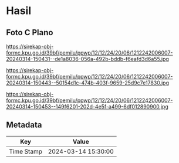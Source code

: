 # Hasil

## Foto C Plano

https://sirekap-obj-formc.kpu.go.id/39bf/pemilu/ppwp/12/12/24/20/06/1212242006007-20240314-150431--de1a8036-056a-492b-bddb-f6eafd3d6a55.jpg

https://sirekap-obj-formc.kpu.go.id/39bf/pemilu/ppwp/12/12/24/20/06/1212242006007-20240314-150443--50154d1c-474b-403f-9659-25d9c7e17830.jpg

https://sirekap-obj-formc.kpu.go.id/39bf/pemilu/ppwp/12/12/24/20/06/1212242006007-20240314-150453--149f6201-202d-4e5f-a499-6df012890900.jpg


## Metadata

| Key        | Value               |
| ---------- | ------------------- |
| Time Stamp | 2024-03-14 15:30:00 |



